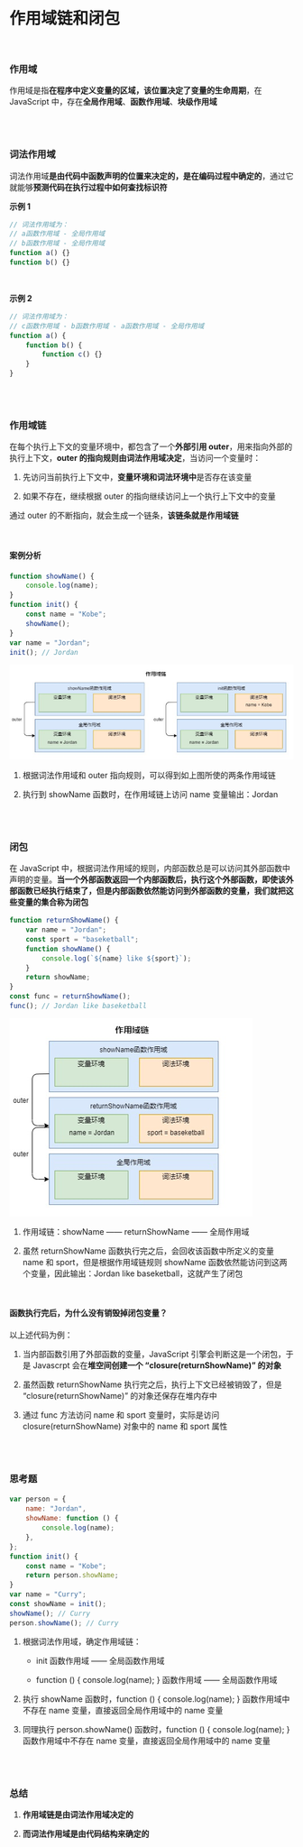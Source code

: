 # 作用域链和闭包

</br>

### 作用域

作用域是指**在程序中定义变量的区域，该位置决定了变量的生命周期**，在 JavaScript 中，存在**全局作用域**、**函数作用域**、**块级作用域**

</br>
</br>

### 词法作用域

词法作用域**是由代码中函数声明的位置来决定的，是在编码过程中确定的**，通过它就能够**预测代码在执行过程中如何查找标识符**

**示例 1**

```javascript
// 词法作用域为：
// a函数作用域 - 全局作用域
// b函数作用域 - 全局作用域
function a() {}
function b() {}
```

</br>

**示例 2**

```javascript
// 词法作用域为：
// c函数作用域 - b函数作用域 - a函数作用域 - 全局作用域
function a() {
    function b() {
        function c() {}
    }
}
```

</br>
</br>

### 作用域链

在每个执行上下文的变量环境中，都包含了一个**外部引用 outer**，用来指向外部的执行上下文，**outer 的指向规则由词法作用域决定**，当访问一个变量时：

1. 先访问当前执行上下文中，**变量环境和词法环境中**是否存在该变量

2. 如果不存在，继续根据 outer 的指向继续访问上一个执行上下文中的变量

通过 outer 的不断指向，就会生成一个链条，**该链条就是作用域链**

</br>

#### 案例分析

```javascript
function showName() {
    console.log(name);
}
function init() {
    const name = "Kobe";
    showName();
}
var name = "Jordan";
init(); // Jordan
```

![example-1](./img/example-1.jpg)

1. 根据词法作用域和 outer 指向规则，可以得到如上图所使的两条作用域链

2. 执行到 showName 函数时，在作用域链上访问 name 变量输出：Jordan

</br>
</br>

### 闭包

在 JavaScript 中，根据词法作用域的规则，内部函数总是可以访问其外部函数中声明的变量。**当一个外部函数返回一个内部函数后，执行这个外部函数，即使该外部函数已经执行结束了，但是内部函数依然能访问到外部函数的变量，我们就把这些变量的集合称为闭包**

```javascript
function returnShowName() {
    var name = "Jordan";
    const sport = "baseketball";
    function showName() {
        console.log(`${name} like ${sport}`);
    }
    return showName;
}
const func = returnShowName();
func(); // Jordan like baseketball
```

![example-2](./img/example-2.jpg)

1. 作用域链：showName —— returnShowName —— 全局作用域

2. 虽然 returnShowName 函数执行完之后，会回收该函数中所定义的变量 name 和 sport，但是根据作用域链规则 showName 函数依然能访问到这两个变量，因此输出：Jordan like baseketball，这就产生了闭包

</br>

#### 函数执行完后，为什么没有销毁掉闭包变量？

以上述代码为例：

1. 当内部函数引用了外部函数的变量，JavaScript 引擎会判断这是一个闭包，于是 Javascrpt 会在**堆空间创建一个 “closure(returnShowName)” 的对象**

2. 虽然函数 returnShowName 执行完之后，执行上下文已经被销毁了，但是 “closure(returnShowName)” 的对象还保存在堆内存中

3. 通过 func 方法访问 name 和 sport 变量时，实际是访问 closure(returnShowName) 对象中的 name 和 sport 属性

</br>
</br>

### 思考题

```javascript
var person = {
    name: "Jordan",
    showName: function () {
        console.log(name);
    },
};
function init() {
    const name = "Kobe";
    return person.showName;
}
var name = "Curry";
const showName = init();
showName(); // Curry
person.showName(); // Curry
```

1. 根据词法作用域，确定作用域链：

    - init 函数作用域 —— 全局函数作用域

    - function () { console.log(name); } 函数作用域 —— 全局函数作用域

2. 执行 showName 函数时，function () { console.log(name); } 函数作用域中不存在 name 变量，直接返回全局作用域中的 name 变量

3. 同理执行 person.showName() 函数时，function () { console.log(name); } 函数作用域中不存在 name 变量，直接返回全局作用域中的 name 变量

</br>
</br>

### 总结

1. **作用域链是由词法作用域决定的**

2. **而词法作用域是由代码结构来确定的**

</br>
</br>
